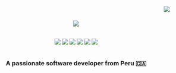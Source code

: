 <img align="right" src="https://visitor-badge.laobi.icu/badge?page_id=LTasaycoQ.LTasaycoQ" />

<h1 align="center">
    <img src="https://readme-typing-svg.herokuapp.com/?font=Righteous&size=35&center=true&vCenter=true&width=500&height=70&duration=4000&lines=Hi+There!+👋;+I'm+Luis+Tasayco!;" />
</h1>
<div style="display: flex; justify-content: center; align-items:center;">
    <p align="center">
        <img src="https://img.shields.io/badge/GitLab-330F63?style=for-the-badge&logo=gitlab&logoColor=white" />
        <img src="https://img.shields.io/badge/LinkedIn-0077B5?style=for-the-badge&logo=linkedin&logoColor=white" />
        <img src="https://img.shields.io/badge/HTML5-E34F26?style=for-the-badge&logo=html5&logoColor=white" />
        <img src="https://img.shields.io/badge/JavaScript-323330?style=for-the-badge&logo=javascript&logoColor=F7DF1E" />
        <img src="https://img.shields.io/badge/Spring-6DB33F?style=for-the-badge&logo=spring&logoColor=white" />
        <img src="https://img.shields.io/badge/Flutter-02569B?style=for-the-badge&logo=flutter&logoColor=white" />
    </p>
</div>

<h3 align="center">A passionate software developer from Peru 🇨🇦</h3>

<br/>

<!--
**LTasaycoQ/LTasaycoQ** is a ✨ _special_ ✨ repository because its `README.md` (this file) appears on your GitHub profile.

Here are some ideas to get you started:

- 🔭 I’m currently working on ...
- 🌱 I’m currently learning ...
- 👯 I’m looking to collaborate on ...
- 🤔 I’m looking for help with ...
- 💬 Ask me about ...
- 📫 How to reach me: ...
- 😄 Pronouns: ...
- ⚡ Fun fact: ...
-->
